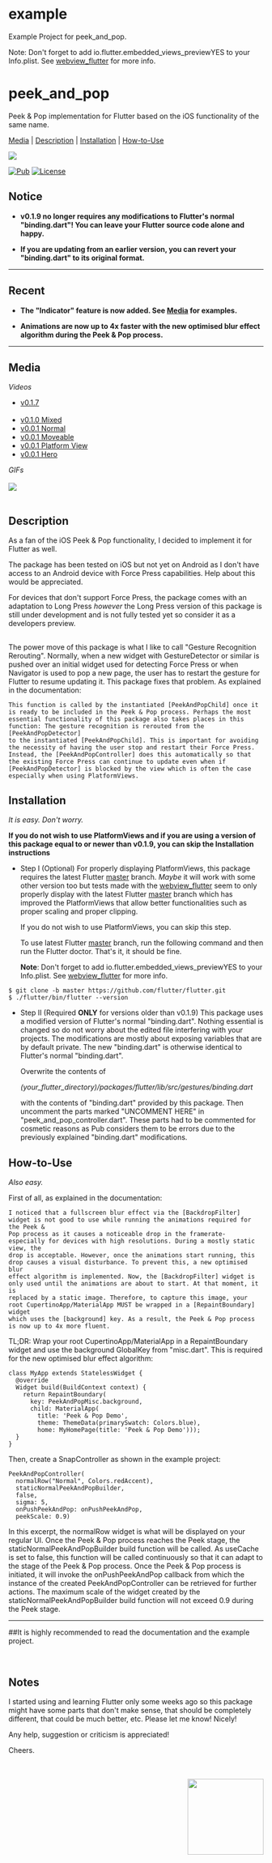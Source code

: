 # example

Example Project for peek_and_pop.

Note: Don't forget to add <key>io.flutter.embedded_views_preview</key><string>YES</string> to your Info.plist. See
[webview_flutter](https://pub.flutter-io.cn/packages/webview_flutter) for more info.


# peek_and_pop

Peek & Pop implementation for Flutter based on the iOS functionality of the same name.

[Media](#media) | [Description](#description) | [Installation](#installation) | [How-to-Use](#howtouse)

<img src="https://img.shields.io/badge/Cosmos%20Software-Love%20Code-red"/>
<br>


[![Pub](https://img.shields.io/pub/v/peek_and_pop?color=g)](https://pub.dev/packages/peek_and_pop)
[![License](https://img.shields.io/github/license/aliyigitbireroglu/flutter-peek-and-pop?color=blue)](https://github.com/aliyigitbireroglu/flutter-peek-and-pop/blob/master/LICENSE)

## Notice
* **v0.1.9 no longer requires any modifications to Flutter's normal "binding.dart"! You can leave your Flutter source code alone and happy.** 
 
* **If you are updating from an earlier version, you can revert your "binding.dart" to its original format.** 
* * *

## Recent
* **The "Indicator" feature is now added. See [Media](#media) for examples.**

* **Animations are now up to 4x faster with the new optimised blur effect algorithm during the Peek & Pop process.**
* * *


<a name="media"></a>
## Media
*Videos*

* [v0.1.7](https://youtu.be/wOWCV7HJzwc)
<br><br>
* [v0.1.0 Mixed](https://youtu.be/G5QLwGtcb1I)
* [v0.0.1 Normal](https://youtu.be/PaEpU31z_7Q) 
* [v0.0.1 Moveable](https://youtu.be/3TjCFwHoOiE)
* [v0.0.1 Platform View](https://youtu.be/489YB-QuJ3k)
* [v0.0.1 Hero](https://youtu.be/36DAwnFKSKI)

*GIFs*
<br><br>
<img src="https://www.cosmossoftware.coffee/Common/Portfolio/GIFs/FlutterPeekAndPop.gif"/>
<br><br>


<a name="description"></a>
## Description
As a fan of the iOS Peek & Pop functionality, I decided to implement it for Flutter as well.

The package has been tested on iOS but not yet on Android as I don't have access to an Android device with Force Press capabilities. Help about this 
would be appreciated.

For devices that don't support Force Press, the package comes with an adaptation to Long Press *however* the Long Press version of this package is 
still under development and is not fully tested yet so consider it as a developers preview.

##
The power move of this package is what I like to call "Gesture Recognition Rerouting". Normally, when a new widget with GestureDetector or similar 
is pushed over an initial widget used for detecting Force Press or when Navigator is used to pop a new page, the user has to restart the gesture 
for Flutter to resume updating it. This package fixes that problem. As explained in the documentation:

```
This function is called by the instantiated [PeekAndPopChild] once it is ready to be included in the Peek & Pop process. Perhaps the most
essential functionality of this package also takes places in this function: The gesture recognition is rerouted from the [PeekAndPopDetector]
to the instantiated [PeekAndPopChild]. This is important for avoiding the necessity of having the user stop and restart their Force Press.
Instead, the [PeekAndPopController] does this automatically so that the existing Force Press can continue to update even when if
[PeekAndPopDetector] is blocked by the view which is often the case especially when using PlatformViews.
```


<a name="installation"></a>
## Installation
*It is easy. Don't worry.*

**If you do not wish to use PlatformViews and if you are using a version of this package equal to or newer than v0.1.9, you can skip the 
Installation instructions**  

* Step I (Optional)
For properly displaying PlatformViews, this package requires the latest Flutter [master](https://github.com/flutter/flutter) 
branch. *Maybe* it will work with some other version too but tests made with the [webview_flutter](https://pub.flutter-io.cn/packages/webview_flutter) 
seem to only properly display with the latest Flutter [master](https://github.com/flutter/flutter) branch which has improved the PlatformViews that 
allow better functionalities such as proper scaling and proper clipping.

    If you do not wish to use PlatformViews, you can skip this step.

    To use latest Flutter [master](https://github.com/flutter/flutter) branch, run the following command and then run the Flutter doctor. That's 
    it, it should  be fine.
    
    **Note**: Don't forget to add <key>io.flutter.embedded_views_preview</key><string>YES</string> to your Info.plist. See
    [webview_flutter](https://pub.flutter-io.cn/packages/webview_flutter) for more info.
    
```
$ git clone -b master https://github.com/flutter/flutter.git
$ ./flutter/bin/flutter --version
```

* Step II (Required **ONLY** for versions older than v0.1.9)
This package uses a modified version of Flutter's normal "binding.dart". Nothing essential is changed so do not worry about the edited file 
interfering with your projects. The modifications are mostly about exposing variables that are by default private. The new "binding.dart" is 
otherwise identical to Flutter's normal "binding.dart".

    Overwrite the contents of 

    *(your_flutter_directory)/packages/flutter/lib/src/gestures/binding.dart*

    with the contents of "binding.dart" provided by this package. Then uncomment the parts marked "UNCOMMENT HERE" in "peek_and_pop_controller.dart". 
    These parts had to be commented for cosmetic reasons as Pub considers them to be errors due to the previously explained "binding.dart" 
    modifications. 


<a name="howtouse"></a>
## How-to-Use
*Also easy.* 

First of all, as explained in the documentation:

```
I noticed that a fullscreen blur effect via the [BackdropFilter] widget is not good to use while running the animations required for the Peek &
Pop process as it causes a noticeable drop in the framerate- especially for devices with high resolutions. During a mostly static view, the
drop is acceptable. However, once the animations start running, this drop causes a visual disturbance. To prevent this, a new optimised blur
effect algorithm is implemented. Now, the [BackdropFilter] widget is only used until the animations are about to start. At that moment, it is
replaced by a static image. Therefore, to capture this image, your root CupertinoApp/MaterialApp MUST be wrapped in a [RepaintBoundary] widget
which uses the [background] key. As a result, the Peek & Pop process is now up to 4x more fluent.
```

TL;DR: Wrap your root CupertinoApp/MaterialApp in a RepaintBoundary widget and use the background GlobalKey from "misc.dart". This is required for 
the new optimised blur effect algorithm:

```
class MyApp extends StatelessWidget {
  @override
  Widget build(BuildContext context) {
    return RepaintBoundary(
      key: PeekAndPopMisc.background,
      child: MaterialApp(
        title: 'Peek & Pop Demo',
        theme: ThemeData(primarySwatch: Colors.blue),
        home: MyHomePage(title: 'Peek & Pop Demo')));
  }
}
```

Then, create a SnapController as shown in the example project:

```
PeekAndPopController(
  normalRow("Normal", Colors.redAccent), 
  staticNormalPeekAndPopBuilder, 
  false,
  sigma: 5, 
  onPushPeekAndPop: onPushPeekAndPop, 
  peekScale: 0.9)
```

In this excerpt, the normalRow widget is what will be displayed on your regular UI. Once the Peek & Pop process reaches the Peek stage, the 
staticNormalPeekAndPopBuilder build function will be called. As useCache is set to false, this function will be called continuously so that it can 
adapt to the stage of the Peek & Pop process. Once the Peek & Pop process is initiated, it will invoke the onPushPeekAndPop callback from which the
instance of the created PeekAndPopController can be retrieved for further actions. The maximum scale of the widget created by the  
staticNormalPeekAndPopBuilder build function  will not exceed 0.9 during the Peek stage.

* * *
##It is highly recommended to read the documentation and the example project.

<br>

## Notes
I started using and learning Flutter only some weeks ago so this package might have some parts that don't make sense, that should be completely 
different, that could be much better, etc. Please let me know! Nicely! 

Any help, suggestion or criticism is appreciated! 

Cheers.

<br><br>
<img align="right" src="https://www.cosmossoftware.coffee/Common/Images/CosmosSoftwareIconTransparent.png" width="150" height="150"/>
<br><br>